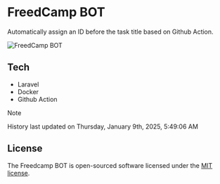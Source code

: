 # FreedCamp BOT

Automatically assign an ID before the task title based on Github Action.

![FreedCamp BOT](https://repository-images.githubusercontent.com/737932867/7d34798b-2680-471c-b089-a78a718d3d6a)

## Tech

- Laravel
- Docker
- Github Action

> [!NOTE]  
> History last updated on Thursday, January 9th, 2025, 5:49:06 AM

## License

The Freedcamp BOT is open-sourced software licensed under the [MIT license](https://opensource.org/licenses/MIT).
